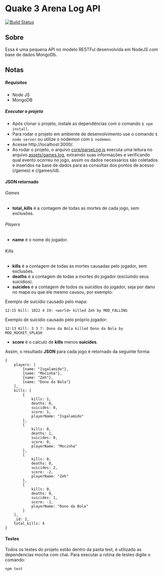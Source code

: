 Quake 3 Arena Log API
===========


[![Build Status](https://travis-ci.org/LanderMalta/quakeLogParser.svg?branch=master)](https://travis-ci.org/LanderMalta/quakeLogParser)

## Sobre
Essa é uma pequena API no modelo RESTFul desenvolvida em NodeJS com base de dados MongoDb.

## Notas 
##### Requisitos
* Node JS
* MongoDB

##### Executar o projeto
* Após clonar o projeto, instale as dependências com o comando `$ npm install`.
* Para rodar o projeto em ambiente de desenvolvimento use o comando `$ node server` ou utilize o nodemon com `$ nodemon`.
* Acesse http://localhost:3000/.
* Ao rodar o projeto, o arquivo [core/parseLog.js](core/parseLog.js) executa uma leitura no arquivo [assets/games.log](assets/games.log), extraindo suas informações e verificando qual evento ocorreu no jogo, assim os dados necessários são coletados e inseridos na base de dados para as consultas dos pontos de acesso (/games) e (/games/id).

#### JSON retornado
###### Games
* **total_kills** é a contagem de todas as mortes de cada jogo, sem exclusões.

###### Players
* **name** é o nome do jogador.

###### Kills
* **kills** é a contagem de todas as mortes causadas pelo jogador, sem exclusões.
* **deaths** é a contagem de todas a mortes do jogador (excluindo seus suicídios).
* **suicides** é a contagem de todos os suicídios do jogador, seja por dano no mapa ou que ele mesmo causou, por exemplo:
 
 Exemplo de suicídio causado pelo mapa:
```  
12:15 Kill: 1022 4 19: <world> killed Zeh by MOD_FALLING
```


Exemplo de suicídio causado pelo próprio jogador:

     
```  
12:13 Kill: 3 3 7: Dono da Bola killed Dono da Bola by MOD_ROCKET_SPLASH
```
* **score** é o calculo de **kills** menos **suicides**.

Assim, o resultado **JSON** para cada jogo é retornado da seguinte forma:

    {
        players: [
            {name: "Isgalamido"},
            {name: "Mocinha"},
            {name: "Zeh"},
            {name: "Dono da Bola"}
        ],
        kills: [
            {
                kills: 1,
                deaths: 0,
                suicides: 0,
                score: 1,
                playerName: "Isgalamido"
            },
            {
                kills: 0,
                deaths: 1,
                suicides: 0,
                score: 0,
                playerName: "Mocinha"
            },
            {
                kills: 0,
                deaths: 0,
                suicides: 2,
                score: -2,
                playerName: "Zeh"
            },
            {
                kills: 0,
                deaths: 0,
                suicides: 1,
                score: -1,
                playerName: "Dono da Bola"
            }
        ],
        _id: 2,
        total_kills: 4
    }


#### Testes
Todos os testes do projeto estão dentro da pasta test, é utilizado as dependencias mocha com chai.
Para executar a rotina de testes digite o comando:
```  
npm test
```


